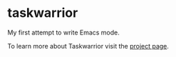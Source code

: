 # taskwarrior

My first attempt to write Emacs mode.

To learn more about Taskwarrior visit the
[project page](http://taskwarrior.org/).
